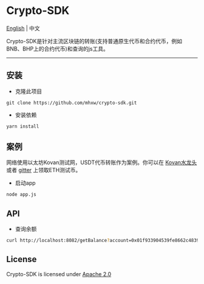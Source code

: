 # Crypto-SDK

[English](README_EN.md) | 中文

Crypto-SDK是针对主流区块链的转账(支持普通原生代币和合约代币，例如BNB、BHP上的合约代币)和查询的js工具。

------

## 安装

- 克隆此项目

```shell script
git clone https://github.com/mhxw/crypto-sdk.git
```

- 安装依赖

```bash
yarn install
```

## 案例

网络使用以太坊Kovan测试网，USDT代币转账作为案例。你可以在 [Kovan水龙头](https://faucet.kovan.network/) 或者 [gitter](https://gitter.im/kovan-testnet/faucet) 上领取ETH测试币。

- 启动app

```bash
node app.js
```

## API

- 查询余额

```bash
curl http://localhost:8082/getBalance?account=0x01f933904539fe8662c48392ee31c0afcf98758e
```

## License

Crypto-SDK is licensed under [Apache 2.0](https://www.apache.org/licenses/LICENSE-2.0)